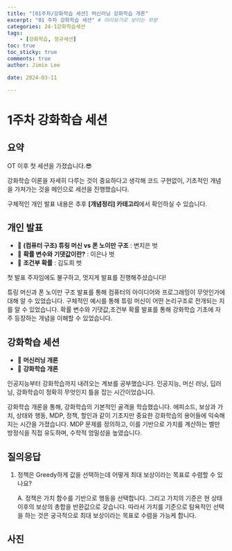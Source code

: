 ```yaml
---
title: "[01주차/강화학습 세션] 머신러닝 강화학습 개론"
excerpt: "01 주차 강화학습 세션" # 미리보기로 보이는 부분
categories: 24-1강화학습세션
tags: 
    - [강화학습, 정규세션]
toc: true
toc_sticky: true
comments: true
author: Jimin Lee

date: 2024-03-11

---
```


# 1주차 강화학습 세션

## 요약

OT 이후 첫 세션을 가졌습니다.😎 

강화학습 이론을 자세히 다루는 것이 중요하다고 생각해 코드 구현없이, 기초적인 개념을 가져가는 것을 메인으로 세션을 진행했습니다. 

구체적인 개인 발표 내용은 추후 **[개념정리] 카테고리**에서 확인하실 수 있습니다.  

## 개인 발표

- 📗 **(컴퓨터 구조) 튜링 머신 vs 폰 노이만 구조** : 변지은 벗
- 📗 **확률 변수와 기댓값이란?** : 이은나 벗
- 📗 **조건부 확률** : 김도희 벗

첫 발표 주자임에도 불구하고, 멋지게 발표를 진행해주셨습니다! 

튜링 머신과 폰 노이만 구조 발표를 통해 컴퓨터의 아이디어와 프로그래밍이 무엇인가에 대해 알 수 있었습니다. 구체적인 예시를 통해 튜링 머신이 어떤 논리구조로 전개되는 지를 알 수 있었습니다. 확률 변수와 기댓값,조건부 확률 발표를 통해 강화학습 기초에 자주 등장하는 개념을 이해할 수 있었습니다. 

## 강화학습 세션

- 📗 **머신러닝 개론**
- 📗 **강화학습 개론**

인공지능부터 강화학습까지 내려오는 계보를 공부했습니다. 인공지능, 머신 러닝, 딥러닝, 강화학습이 정확히 무엇인지 틀을 잡는 시간이었습니다. 

강화학습 개론을 통해, 강화학습의 기본적인 골격을 학습했습니다. 에피소드, 보상과 가치, 상태와 행동, MDP, 정책, 할인과 같이 기초지만 중요한 강화학습의 용어들에 익숙해지는 시간을 가졌습니다. MDP 문제를 정의하고, 이를 기반으로 가치를 계산하는 벨만 방정식을 직접 유도하며, 수학적 엄밀성을 높였습니다. 

## 질의응답

1. 정책은 Greedy하게 값을 선택하는데 어떻게 최대 보상이라는 목표로 수렴할 수 있나요? 
    
    A. 정책은 가치 함수를 기반으로 행동을 선택합니다. 그리고 가치의 기준은 현 상태 이후의 보상의 총합을 반환값으로 갖습니다. 따라서 가치를 기준으로 탐욕적인 선택을 하는 것은 궁극적으로 최대 보상이라는 목표로 수렴을 가능케 합니다. 
    

## 사진